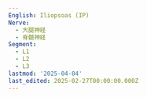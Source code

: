 ```yaml
---
English: Iliopsoas (IP)
Nerve:
  - 大腿神経
  - 脊髄神経
Segment:
  - L1
  - L2
  - L3
lastmod: '2025-04-04'
last_edited: 2025-02-27T00:00:00.000Z
---
```




